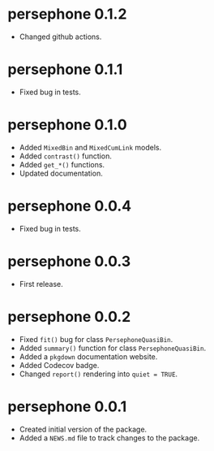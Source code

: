 # persephone 0.1.2

* Changed github actions.

# persephone 0.1.1

* Fixed bug in tests.

# persephone 0.1.0

* Added `MixedBin` and `MixedCumLink` models.
* Added `contrast()` function.
* Added `get_*()` functions.
* Updated documentation.

# persephone 0.0.4

* Fixed bug in tests.

# persephone 0.0.3

* First release.

# persephone 0.0.2

* Fixed `fit()` bug for class `PersephoneQuasiBin`.
* Added `summary()` function for class `PersephoneQuasiBin`.
* Added a `pkgdown` documentation website.
* Added Codecov badge.
* Changed `report()` rendering into `quiet = TRUE`.

# persephone 0.0.1

* Created initial version of the package.
* Added a `NEWS.md` file to track changes to the package.
